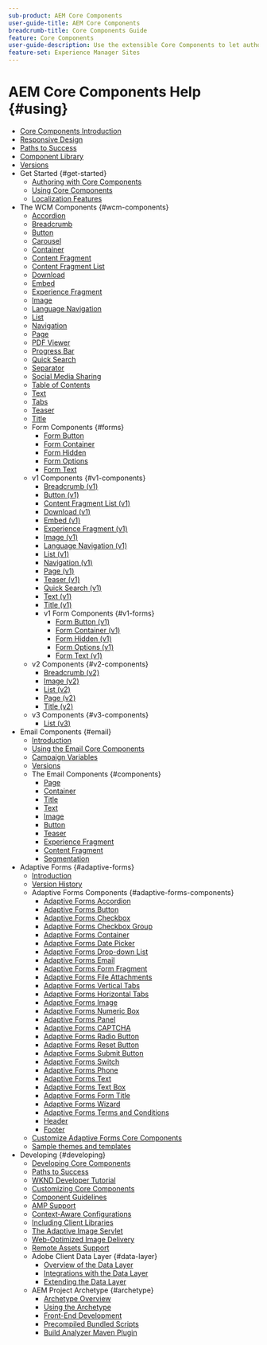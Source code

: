 ```yaml
---
sub-product: AEM Core Components
user-guide-title: AEM Core Components
breadcrumb-title: Core Components Guide
feature: Core Components
user-guide-description: Use the extensible Core Components to let authors easily create content.
feature-set: Experience Manager Sites
---
```


# AEM Core Components Help {#using}

+ [Core Components Introduction](/help/introduction.md)
+ [Responsive Design](/help/responsive.md)
+ [Paths to Success](/help/developing/success.md)
+ [Component Library](https://adobe.com/go/aem_cmp_library)
+ [Versions](/help/versions.md)
+ Get Started {#get-started}
  + [Authoring with Core Components](/help/get-started/authoring.md)
  + [Using Core Components](/help/get-started/using.md)
  + [Localization Features](/help/get-started/localization.md)
+ The WCM Components {#wcm-components}
  + [Accordion](/help/components/accordion.md)
  + [Breadcrumb](/help/components/breadcrumb.md)
  + [Button](/help/components/button.md)
  + [Carousel](/help/components/carousel.md)
  + [Container](/help/components/container.md)
  + [Content Fragment](/help/components/content-fragment-component.md)
  + [Content Fragment List](/help/components/content-fragment-list.md)
  + [Download](/help/components/download.md)
  + [Embed](/help/components/embed.md)
  + [Experience Fragment](/help/components/experience-fragment.md)
  + [Image](/help/components/image.md)
  + [Language Navigation](/help/components/language-navigation.md)
  + [List](/help/components/list.md)
  + [Navigation](/help/components/navigation.md)
  + [Page](/help/components/page.md)
  + [PDF Viewer](/help/components/pdf-viewer.md)
  + [Progress Bar](/help/components/progress-bar.md)
  + [Quick Search](/help/components/quick-search.md)
  + [Separator](/help/components/separator.md)
  + [Social Media Sharing](/help/components/sharing.md)  
  + [Table of Contents](/help/components/tableofcontents.md)
  + [Text](/help/components/text.md)
  + [Tabs](/help/components/tabs.md)
  + [Teaser](/help/components/teaser.md)
  + [Title](/help/components/title.md)
  + Form Components {#forms}  
    + [Form Button](/help/components/forms/form-button.md)
    + [Form Container](/help/components/forms/form-container.md)
    + [Form Hidden](/help/components/forms/form-hidden.md)
    + [Form Options](/help/components/forms/form-options.md)
    + [Form Text](/help/components/forms/form-text.md)
  + v1 Components {#v1-components}
    + [Breadcrumb (v1)](/help/components/v1/breadcrumb-v1.md)
    + [Button (v1)](/help/components/v1/button.md)
    + [Content Fragment List (v1)](/help/components/v1/content-fragment-list.md)
    + [Download (v1)](/help/components/v1/download.md)
    + [Embed (v1)](/help/components/v1/embed.md)
    + [Experience Fragment (v1)](/help/components/v1/experience-fragment.md)
    + [Image (v1)](/help/components/v1/image-v1.md)
    + [Language Navigation (v1)](/help/components/v1/language-navigation.md)    
    + [List (v1)](/help/components/v1/list-v1.md)
    + [Navigation (v1)](/help/components/v1/navigation.md)
    + [Page (v1)](/help/components/v1/page-v1.md)
    + [Teaser (v1)](/help/components/v1/teaser.md)
    + [Quick Search (v1)](/help/components/v1/quick-search.md)
    + [Text (v1)](/help/components/v1/text-v1.md)
    + [Title (v1)](/help/components/v1/title-v1.md)
    + v1 Form Components {#v1-forms}
      + [Form Button (v1)](/help/components/v1/form-button-v1.md)
      + [Form Container (v1)](/help/components/v1/form-container-v1.md)
      + [Form Hidden (v1)](/help/components/v1/form-hidden-v1.md)
      + [Form Options (v1)](/help/components/v1/form-options-v1.md)
      + [Form Text (v1)](/help/components/v1/form-text-v1.md)
  + v2 Components {#v2-components}
    + [Breadcrumb (v2)](/help/components/v2/breadcrumb.md)
    + [Image (v2)](/help/components/v2/image.md)
    + [List (v2)](/help/components/v2/list.md)
    + [Page (v2)](/help/components/v2/page.md)
    + [Title (v2)](/help/components/v2/title.md)
  + v3 Components {#v3-components}
    + [List (v3)](/help/components/v3/list.md)  
+ Email Components {#email}
  + [Introduction](/help/email/introduction.md)
  + [Using the Email Core Components](/help/email/using.md)
  + [Campaign Variables](/help/email/campaign-variables.md)
  + [Versions](/help/email/versions.md)
  + The Email Components {#components}
    + [Page](/help/email/components/page.md)
    + [Container](/help/email/components/container.md)
    + [Title](/help/email/components/title.md)
    + [Text](/help/email/components/text.md)
    + [Image](/help/email/components/image.md)
    + [Button](/help/email/components/button.md)
    + [Teaser](/help/email/components/teaser.md)
    + [Experience Fragment](/help/email/components/experience-fragment.md)
    + [Content Fragment](/help/email/components/content-fragment.md)
    + [Segmentation](/help/email/components/segmentation.md)
+ Adaptive Forms {#adaptive-forms}
  + [Introduction](/help/adaptive-forms/introduction.md)
  + [Version History](/help/adaptive-forms/version.md)
  + Adaptive Forms Components {#adaptive-forms-components}
    + [Adaptive Forms Accordion](/help/adaptive-forms/components/accordion.md)
    + [Adaptive Forms Button](/help/adaptive-forms/components/button.md)
    + [Adaptive Forms Checkbox](/help/adaptive-forms/components/checkbox.md)
    + [Adaptive Forms Checkbox Group](/help/adaptive-forms/components/checkbox-group.md)
    + [Adaptive Forms Container](/help/adaptive-forms/components/form-container.md)
    + [Adaptive Forms Date Picker](/help/adaptive-forms/components/date-picker.md)
    + [Adaptive Forms Drop-down List](/help/adaptive-forms/components/drop-down-list.md)
    + [Adaptive Forms Email](/help/adaptive-forms/components/email.md)
    + [Adaptive Forms Form Fragment](/help/adaptive-forms/components/adaptive-form-fragment.md)
    + [Adaptive Forms File Attachments](/help/adaptive-forms/components/file-attachment.md)
    +  [Adaptive Forms Vertical Tabs](/help/adaptive-forms/components/vertical-tabs.md)
    + [Adaptive Forms Horizontal Tabs](/help/adaptive-forms/components/horizontal-tabs.md)
    + [Adaptive Forms Image](/help/adaptive-forms/components/image.md)
    + [Adaptive Forms Numeric Box](/help/adaptive-forms/components/numeric-box.md)
    + [Adaptive Forms Panel](/help/adaptive-forms/components/panel.md)
    + [Adaptive Forms CAPTCHA](/help/adaptive-forms/components/adaptive-form-recaptcha.md)
    + [Adaptive Forms Radio Button](/help/adaptive-forms/components/radio-button.md)
    + [Adaptive Forms Reset Button](/help/adaptive-forms/components/reset-button.md)
    + [Adaptive Forms Submit Button](/help/adaptive-forms/components/submit-button.md)
    + [Adaptive Forms Switch](/help/adaptive-forms/components/adaptive-form-switch.md)
    + [Adaptive Forms Phone](/help/adaptive-forms/components/phone.md)
    + [Adaptive Forms Text](/help/adaptive-forms/components/text.md)
    + [Adaptive Forms Text Box](/help/adaptive-forms/components/text-box.md)
    + [Adaptive Forms Form Title](/help/adaptive-forms/components/form-title.md)
    + [Adaptive Forms Wizard](/help/adaptive-forms/components/wizard.md)
    + [Adaptive Forms Terms and Conditions](/help/adaptive-forms/components/terms-and-conditions.md)
    + [Header](/help/adaptive-forms/components/header.md)
    + [Footer](/help/adaptive-forms/components/footer.md)
  + [Customize Adaptive Forms Core Components](/help/developing/customize-adaptive-forms-core-components.md)
  + [Sample themes and templates](/help/adaptive-forms/sample-themes-templates-form-data-models-core-components.md)
+ Developing {#developing}
  + [Developing Core Components](/help/developing/overview.md)
  + [Paths to Success](https://experienceleague.adobe.com/docs/experience-manager-core-components/using/success.html)
  + [WKND Developer Tutorial](https://experienceleague.adobe.com/docs/experience-manager-learn/getting-started-wknd-tutorial-develop/overview.html)
  + [Customizing Core Components](/help/developing/customizing.md)
  + [Component Guidelines](/help/developing/guidelines.md)
  + [AMP Support](/help/developing/amp.md)
  + [Context-Aware Configurations](/help/developing/context-aware-configs.md)
  + [Including Client Libraries](/help/developing/including-clientlibs.md)
  + [The Adaptive Image Servlet](/help/developing/adaptive-image-servlet.md)
  + [Web-Optimized Image Delivery](/help/developing/web-optimized-image-delivery.md)
  + [Remote Assets Support](/help/developing/remote-assets.md)
  + Adobe Client Data Layer {#data-layer}
    + [Overview of the Data Layer](/help/developing/data-layer/overview.md)
    + [Integrations with the Data Layer](/help/developing/data-layer/integrations.md)
    + [Extending the Data Layer](/help/developing/data-layer/extending.md)
  + AEM Project Archetype {#archetype}
    + [Archetype Overview](/help/developing/archetype/overview.md)
    + [Using the Archetype](/help/developing/archetype/using.md)
    + [Front-End Development](/help/developing/archetype/front-end.md)
    + [Precompiled Bundled Scripts](/help/developing/archetype/precompiled-bundled-scripts.md)
    + [Build Analyzer Maven Plugin](/help/developing/archetype/build-analyzer-maven-plugin.md)
